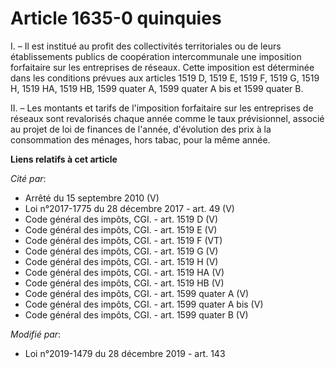# Article 1635-0 quinquies

I. – Il est institué au profit des collectivités territoriales ou de leurs établissements publics de coopération
intercommunale une imposition forfaitaire sur les entreprises de réseaux. Cette imposition est déterminée dans les conditions
prévues aux articles 1519 D, 1519 E, 1519 F, 1519 G, 1519 H, 1519 HA, 1519 HB, 1599 quater A, 1599 quater A bis et 1599
quater B.

II. – Les montants et tarifs de l'imposition forfaitaire sur les entreprises de réseaux sont revalorisés chaque année comme
le taux prévisionnel, associé au projet de loi de finances de l'année, d'évolution des prix à la consommation des ménages,
hors tabac, pour la même année.

**Liens relatifs à cet article**

_Cité par_:

  - Arrêté du 15 septembre 2010 (V)
  - Loi n°2017-1775 du 28 décembre 2017 - art. 49 (V)
  - Code général des impôts, CGI. - art. 1519 D (V)
  - Code général des impôts, CGI. - art. 1519 E (V)
  - Code général des impôts, CGI. - art. 1519 F (VT)
  - Code général des impôts, CGI. - art. 1519 G (V)
  - Code général des impôts, CGI. - art. 1519 H (V)
  - Code général des impôts, CGI. - art. 1519 HA (V)
  - Code général des impôts, CGI. - art. 1519 HB (V)
  - Code général des impôts, CGI. - art. 1599 quater A (V)
  - Code général des impôts, CGI. - art. 1599 quater A bis (V)
  - Code général des impôts, CGI. - art. 1599 quater B (V)

_Modifié par_:

  - Loi n°2019-1479 du 28 décembre 2019 - art. 143
